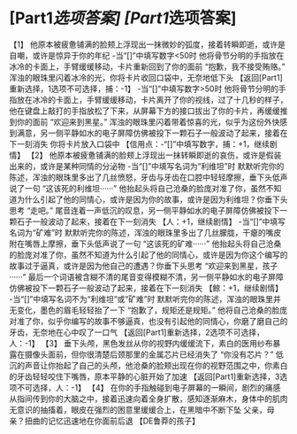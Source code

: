 # [Part1*选项答案] [Part1*选项答案]
【1】
他原本被疲惫铺满的脸颊上浮现出一抹微妙的弧度，接着转瞬即逝，或许是自嘲，或许是惊异于你的年纪
-当“[]”中填写数字<50时
他将骨节分明的手指放在冰冷的卡面上，手臂缓缓移动，卡片重新回到了你的面前
“抱歉，我不接受贿赂。”
浑浊的眼珠里闪着冰冷的光，你将卡片收回口袋中，无奈地低下头
【返回[Part1]重新选择，1选项不可选择，捕：-1】
-当“[]”中填写数字>50时
他将骨节分明的手指放在冰冷的卡面上，手臂缓缓移动，卡片离开了你的视线，过了十几秒的样子，他在键盘上敲打的手指放松了下来，从屏幕下方的接口拔出了你的卡片，再缓缓推到你的面前
“欢迎来到黑星。”
浑浊的眼珠里闪着带着惊喜的光，似乎为这份外快感到满意，另一侧平静如水的电子屏障仿佛被投下一颗石子一般波动了起来，接着在下一刻消失
你将卡片放入口袋中
【信用点：-“[]”中填写数字，捕：+1，继续剧情】
【2】
他原本被疲惫铺满的脸颊上浮现出一抹转瞬即逝的哀伤，或许是假装出来的，或许是某种同情的分泌物
-当“[]”中填写名词为“利维坦”时
默默听完你的陈述，浑浊的眼珠里多出了几丝愤怒，牙齿与牙齿在口腔中轻轻摩擦，垂下头低声说了一句
“这该死的利维坦······”
他抬起头将自己沧桑的脸庞对准了你，虽然不知道为什么引起了他的同情心，或许是因为你的故事，或许是因为利维坦？你垂下头思考
“走吧。”
尾音连着一声低沉的叹息，另一侧平静如水的电子屏障仿佛被投下一颗石子一般波动了起来，接着在下一刻消失
【人：+1，继续剧情】
-当“[]”中填写名词为“矿难”时
默默听完你的陈述，浑浊的眼珠里多出了几丝朦胧，干瘪的嘴皮附在嘴唇上摩擦，垂下头低声说了一句
“这该死的矿难······”
他抬起头将自己沧桑的脸庞对准了你，虽然不知道为什么引起了他的同情心，或许是因为你这个编写的故事过于逼真，或许是因为他自己的遭遇？你垂下头思考
“欢迎来到黑星，孩子······”
最后一个词语被含糊不清的尾音变得模糊不清，另一侧平静如水的电子屏障仿佛被投下一颗石子一般波动了起来，接着在下一刻消失
【鲸：+1，继续剧情】
-当“[]”中填写名词不为“利维坦”或“矿难”时
默默听完你的陈述，浑浊的眼珠里并无变化，墨色的眉毛轻轻抬了一下
“抱歉了，规矩还是规矩。”
他将自己沧桑的脸庞对准了你，似乎你编写的故事不够逼真，也没有引起他的同情心，你磨了磨自己的牙齿，无奈地在心中叹了一口气
【返回[Part1]重新选择，2选项不可选择，人：-1】
【3】
垂下头颅，黑色发丝从你的视野内缓缓流下，素白的医用纱布暴露在摄像头面前，但你很清楚后颈那里的金属芯片已经消失了
“你没有芯片？”
低沉的声音让你抬起了自己的头颅，他沧桑的脸颊出现在你的视野范围之中，你素白的牙齿轻轻咬住下嘴唇，原本平静的心脏开始了加速
【返回[Part1]重新选择，3选项不可选择，人：-1】
【4】
在你的手指触碰到电子屏幕的一瞬间，剧烈的痛感从指间传到你的大脑之中，接着迅速向着全身扩散，感知逐渐麻木，身体中的肌肉无意识的抽搐着，眼皮在强烈的困意里缓缓合上，在黑暗中不断下坠
父亲，母亲？扭曲的记忆迅速地在你面前后退
【DE鲁莽的孩子】